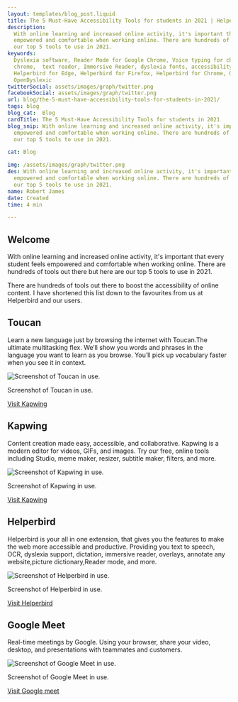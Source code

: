 ```yaml
---
layout: templates/blog_post.liquid
title: The 5 Must-Have Accessibility Tools for students in 2021 | Helperbird
description:
  With online learning and increased online activity, it's important that every student feels
  empowered and comfortable when working online. There are hundreds of tools out there but here are
  our top 5 tools to use in 2021.
keywords:
  Dyslexia software, Reader Mode for Google Chrome, Voice typing for chrome, Text to speech for
  chrome,  text reader, Immersive Reader, dyslexia fonts, accessibility software, dyslexia software,
  Helperbird for Edge, Helperbird for Firefox, Helperbird for Chrome, Opendyslexic for Chrome,
  OpenDyslexic
twitterSocial: assets/images/graph/twitter.png
facebookSocial: assets/images/graph/twitter.png
url: blog/the-5-must-have-accessibility-tools-for-students-in-2021/
tags: blog
blog_cat:  Blog
cardTitle: The 5 Must-Have Accessibility Tools for students in 2021
blog_snip: With online learning and increased online activity, it's important that every student feels
  empowered and comfortable when working online. There are hundreds of tools out there but here are
  our top 5 tools to use in 2021.

cat: Blog

img: /assets/images/graph/twitter.png
des: With online learning and increased online activity, it's important that every student feels
  empowered and comfortable when working online. There are hundreds of tools out there but here are
  our top 5 tools to use in 2021.
name: Robert James
date: Created
time: 4 min

---
```


  

## Welcome

  

With online learning and increased online activity, it's important that every student feels empowered and comfortable when working online. There are hundreds of tools out there but here are our top 5 tools to use in 2021.

  

There are hundreds of tools out there to boost the accessibility of online content. I have shortened this list down to the favourites from us at Helperbird and our users.

  

## Toucan

  

Learn a new language just by browsing the internet with Toucan.The ultimate multitasking flex. We’ll show you words and phrases in the language you want to learn as you browse. You’ll pick up vocabulary faster when you see it in context.

  

![Screenshot of Toucan in use.](/assets/images/blog/top-five/toucan.jpg)

  

Screenshot of Toucan in use.

  

[Visit Kapwing](https://jointoucan.com)

  

## Kapwing

  

Content creation made easy, accessible, and collaborative. Kapwing is a modern editor for videos, GIFs, and images. Try our free, online tools including Studio, meme maker, resizer, subtitle maker, filters, and more.

  

![Screenshot of Kapwing in use.](/assets/images/blog/top-five/kapwing.png)

  

Screenshot of Kapwing in use.

  

[Visit Kapwing](https://www.kapwing.com)

  

## Helperbird

  

Helperbird is your all in one extension, that gives you the features to make the web more accessible and productive. Providing you text to speech, OCR, dyslexia support, dictation, immersive reader, overlays, annotate any website,picture dictionary,Reader mode, and more.

  

![Screenshot of Helperbird in use.](/assets/images/blog/top-five/helperbird.jpg)

  

Screenshot of Helperbird in use.

  

[Visit Helperbird](https://www.helperbird.com/pricing)

  

## Google Meet

  

Real-time meetings by Google. Using your browser, share your video, desktop, and presentations with teammates and customers.

  

![Screenshot of Google Meet in use.](/assets/images/blog/top-five/google-meet.jpeg)

  

Screenshot of Google Meet in use.

  

[Visit Google meet](https://www.google.com/meet)